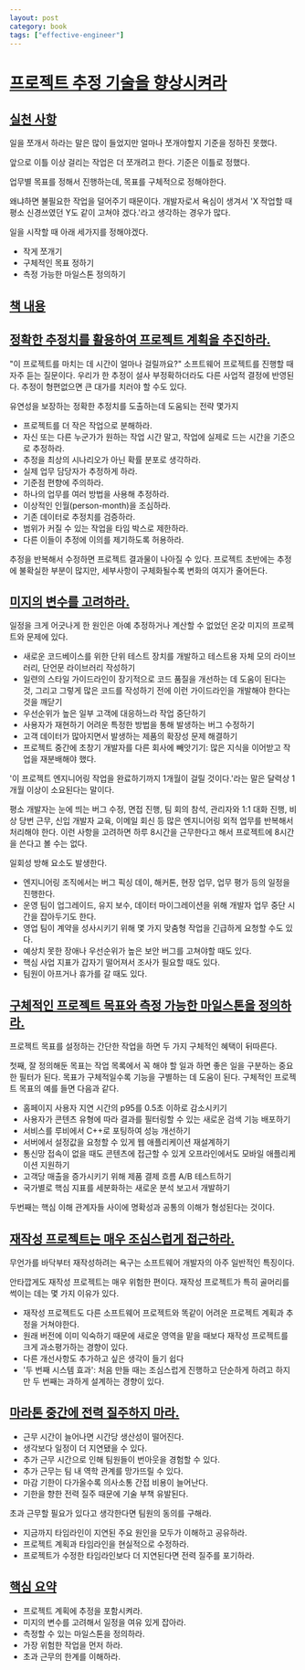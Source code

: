 ```yaml
---
layout: post
category: book
tags: ["effective-engineer"]  
---
```


# [프로젝트 추정 기술을 향상시켜라](#프로젝트-추정-기술을-향상시켜라)

## [실천 사항](#실천-사항)

일을 쪼개서 하라는 말은 많이 들었지만 얼마나 쪼개야할지 기준을 정하진 못했다.

앞으로 이틀 이상 걸리는 작업은 더 쪼개려고 한다. 기준은 이틀로 정했다.

업무별 목표를 정해서 진행하는데, 목표를 구체적으로 정해야한다.

왜냐하면 불필요한 작업을 덜어주기 때문이다. 개발자로서 욕심이 생겨서
'X 작업할 때 평소 신경쓰였던 Y도 같이 고쳐야 겠다.'라고 생각하는 경우가 많다.

일을 시작할 때 아래 세가지를 정해야겠다.
- 작게 쪼개기
- 구체적인 목표 정하기
- 측정 가능한 마일스톤 정의하기

## [책 내용](#책-내용)

## [정확한 추정치를 활용하여 프로젝트 계획을 추진하라.](#정확한-추정치를-활용하여-프로젝트-계획을-추진하라.)

"이 프로젝트를 마치는 데 시간이 얼마나 걸릴까요?" 소프트웨어 프로젝트를 진행할 때 자주 듣는 질문이다.
우리가 한 추정이 설사 부정확하더라도 다른 사업적 결정에 반영된다. 추정이 형편없으면 큰 대가를 치러야 할 수도 있다.

유연성을 보장하는 정확한 추정치를 도출하는데 도움되는 전략 몇가지
- 프로젝트를 더 작은 작업으로 분해하라.
- 자신 또는 다른 누군가가 원하는 작업 시간 말고, 작업에 실제로 드는 시간을 기준으로 추정하라.
- 추정을 최상의 시나리오가 아닌 확률 분포로 생각하라.
- 실제 업무 담당자가 추정하게 하라.
- 기준점 편향에 주의하라.
- 하나의 업무를 여러 방법을 사용해 추정하라.
- 이상적인 인월(person-month)을 조심하라.
- 기존 데이터로 추정치를 검증하라.
- 범위가 커질 수 있는 작업을 타임 박스로 제한하라.
- 다른 이들이 추정에 이의를 제기하도록 허용하라.

추정을 반복해서 수정하면 프로젝트 결과물이 나아질 수 있다. 프로젝트 초반에는 추정에 불확실한 부분이 많지만,
세부사항이 구체화될수록 변화의 여지가 줄어든다.

## [미지의 변수를 고려하라.](#미지의-변수를-고려하라.)

일정을 크게 어긋나게 한 원인은 아예 추정하거나 계산할 수 없었던 온갖 미지의 프로젝트와 문제에 있다.
- 새로운 코드베이스를 위한 단위 테스트 장치를 개발하고 테스트용 자체 모의 라이브러리, 단언문 라이브러리 작성하기
- 일련의 스타일 가이드라인이 장기적으로 코드 품질을 개선하는 데 도움이 된다는 것, 그리고 그렇게 많은 코드를 작성하기 전에
이런 가이드라인을 개발해야 한다는 것을 깨닫기
- 우선순위가 높은 일부 고객에 대응하느라 작업 중단하기
- 사용자가 재현하기 어려운 특정한 방법을 통해 발생하는 버그 수정하기
- 고객 데이터가 많아지면서 발생하는 제품의 확장성 문제 해결하기
- 프로젝트 중간에 초창기 개발자를 다른 회사에 빼앗기기: 많은 지식을 이어받고 작업을 재분배해야 했다.

'이 프로젝트 엔지니어링 작업을 완료하기까지 1개월이 걸릴 것이다.'라는 말은 달력상 1개월 이상이 소요된다는 말이다.

평소 개발자는 눈에 띄는 버그 수정, 면접 진행, 팀 회의 참석, 관리자와 1:1 대화 진행, 비상 당번 근무,
신입 개발자 교육, 이메일 회신 등 많은 엔지니어링 외적 업무를 반복해서 처리해야 한다. 이런 사항을 고려하면
하루 8시간을 근무한다고 해서 프로젝트에 8시간을 쓴다고 볼 수는 없다.

일회성 방해 요소도 발생한다.
- 엔지니어링 조직에서는 버그 픽싱 데이, 해커톤, 현장 업무, 업무 평가 등의 일정을 진행한다.
- 운영 팀이 업그레이드, 유지 보수, 데이터 마이그레이션을 위해 개발자 업무 중단 시간을 잡아두기도 한다.
- 영업 팀이 계약을 성사시키기 위해 몇 가지 맞춤형 작업을 긴급하게 요청할 수도 있다.
- 예상치 못한 장애나 우선순위가 높은 보안 버그를 고쳐야할 때도 있다.
- 핵심 사업 지표가 갑자기 떨어져서 조사가 필요할 때도 있다.
- 팀원이 아프거나 휴가를 갈 때도 있다.

## [구체적인 프로젝트 목표와 측정 가능한 마일스톤을 정의하라.](#구체적인-프로젝트-목표와-측정-가능한-마일스톤을-정의하라.)

프로젝트 목표를 설정하는 간단한 작업을 하면 두 가지 구체적인 혜택이 뒤따른다.

첫째, 잘 정의해둔 목표는 작업 목록에서 꼭 해야 할 일과 하면 좋은 일을 구분하는 중요한 필터가 된다.
목표가 구체적일수록 기능을 구별하는 데 도움이 된다. 구체적인 프로젝트 목표의 예를 들면 다음과 같다.
- 홈페이지 사용자 지연 시간의 p95를 0.5초 이하로 감소시키기
- 사용자가 콘텐츠 유형에 따라 결과를 필터링할 수 있는 새로운 검색 기능 배포하기
- 서비스를 루비에서 C++로 포팅하여 성능 개선하기
- 서버에서 설정값을 요청할 수 있게 웹 애플리케이션 재설계하기
- 통신망 접속이 없을 때도 콘텐츠에 접근할 수 있게 오프라인에서도 모바일 애플리케이션 지원하기
- 고객당 매출을 증가시키기 위해 제품 결제 흐름 A/B 테스트하기
- 국가별로 핵심 지표를 세분화하는 새로운 분석 보고서 개발하기

두번째는 핵심 이해 관계자들 사이에 명확성과 공통의 이해가 형성된다는 것이다.

## [재작성 프로젝트는 매우 조심스럽게 접근하라.](#재작성-프로젝트는-매우-조심스럽게-접근하라.)

무언가를 바닥부터 재작성하려는 욕구는 소프트웨어 개발자의 아주 일반적인 특징이다.

안타깝게도 재작성 프로젝트는 매우 위험한 편이다. 재작성 프로젝트가 특히 골머리를 썩이는 데는 몇 가지 이유가 있다.
- 재작성 프로젝트도 다른 소프트웨어 프로젝트와 똑같이 어려운 프로젝트 계획과 추정을 거쳐야한다.
- 원래 버전에 이미 익숙하기 때문에 새로운 영역을 맡을 때보다 재작성 프로젝트를 크게 과소평가하는 경향이 있다.
- 다른 개선사항도 추가하고 싶은 생각이 들기 쉽다
- '두 번째 시스템 효과': 처음 만들 때는 조심스럽게 진행하고 단순하게 하려고 하지만 두 번째는 과하게 설계하는 경향이 있다.

## [마라톤 중간에 전력 질주하지 마라.](#마라톤-중간에-전력-질주하지-마라)
- 근무 시간이 늘어나면 시간당 생산성이 떨어진다.
- 생각보다 일정이 더 지연됐을 수 있다.
- 추가 근무 시간으로 인해 팀원들이 번아웃을 경험할 수 있다.
- 추가 근무는 팀 내 역학 관계를 망가뜨릴 수 있다.
- 마감 기한이 다가올수록 의사소통 간접 비용이 늘어난다.
- 기한을 향한 전력 질주 때문에 기술 부책 유발된다.

초과 근무할 필요가 있다고 생각한다면 팀원의 동의를 구해라.
- 지금까지 타임라인이 지연된 주요 원인을 모두가 이해하고 공유하라.
- 프로젝트 계획과 타임라인을 현실적으로 수정하라.
- 프로젝트가 수정한 타임라인보다 더 지연된다면 전력 질주를 포기하라.

## [핵심 요약](#핵심-요약)

- 프로젝트 계획에 추정을 포함시켜라.
- 미지의 변수를 고려해서 일정을 여유 있게 잡아라.
- 측정할 수 있는 마일스톤을 정의하라.
- 가장 위험한 작업을 먼저 하라.
- 초과 근무의 한계를 이해하라.